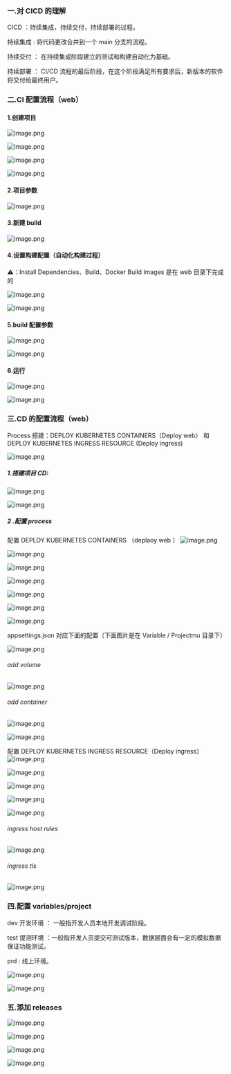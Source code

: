 ### 一.对 CICD 的理解

CICD ：持续集成，持续交付，持续部署的过程。

持续集成 : 将代码更改合并到一个 main 分支的流程。

持续交付 ： 在持续集成阶段建立的测试和构建自动化为基础。

持续部署 ： CI/CD 流程的最后阶段，在这个阶段满足所有要求后，新版本的软件将交付给最终用户。

### 二.CI 配置流程（web）

#### 1.创建项目

![image.png](https://upload-images.jianshu.io/upload_images/29487578-08253b2581423951.png?imageMogr2/auto-orient/strip%7CimageView2/2/w/1240)

![image.png](https://upload-images.jianshu.io/upload_images/29487578-b06819b832f7b5e1.png?imageMogr2/auto-orient/strip%7CimageView2/2/w/1240)

![image.png](https://upload-images.jianshu.io/upload_images/29487578-f030ed00e960c52c.png?imageMogr2/auto-orient/strip%7CimageView2/2/w/1240)

![image.png](https://upload-images.jianshu.io/upload_images/29487578-c005fd2996f36251.png?imageMogr2/auto-orient/strip%7CimageView2/2/w/1240)

#### 2.项目参数

![image.png](https://upload-images.jianshu.io/upload_images/29487578-31f324b12466a819.png?imageMogr2/auto-orient/strip%7CimageView2/2/w/1240)

#### 3.新建 build

![image.png](https://upload-images.jianshu.io/upload_images/29487578-93d236c365a59988.png?imageMogr2/auto-orient/strip%7CimageView2/2/w/1240)

#### 4.设置构建配置（自动化构建过程）

⚠️：Install Dependencies、Build、Docker Build Images 是在 web 目录下完成的

![image.png](https://upload-images.jianshu.io/upload_images/29487578-2a2fc40f56271a0f.png?imageMogr2/auto-orient/strip%7CimageView2/2/w/1240)

![image.png](https://upload-images.jianshu.io/upload_images/29487578-6a41e4f9a7d0952a.png?imageMogr2/auto-orient/strip%7CimageView2/2/w/1240)

#### 5.build 配置参数

![image.png](https://upload-images.jianshu.io/upload_images/29487578-63ec20dd5558c48a.png?imageMogr2/auto-orient/strip%7CimageView2/2/w/1240)

![image.png](https://upload-images.jianshu.io/upload_images/29487578-75164653a06ab099.png?imageMogr2/auto-orient/strip%7CimageView2/2/w/1240)

#### 6.运行

![image.png](https://upload-images.jianshu.io/upload_images/29487578-b9989cd6bb1cfa4d.png?imageMogr2/auto-orient/strip%7CimageView2/2/w/1240)

![image.png](https://upload-images.jianshu.io/upload_images/29487578-4773adafc37493ad.png?imageMogr2/auto-orient/strip%7CimageView2/2/w/1240)

### 三.CD 的配置流程（web）

Process 搭建：DEPLOY KUBERNETES CONTAINERS（Deploy web）
和 DEPLOY KUBERNETES INGRESS RESOURCE (Deploy ingress)

![image.png](https://upload-images.jianshu.io/upload_images/29487578-b1b45f9128f60e16.png?imageMogr2/auto-orient/strip%7CimageView2/2/w/1240)

##### 1.搭建项目 CD:

![image.png](https://upload-images.jianshu.io/upload_images/29487578-26743aa97981b893.png?imageMogr2/auto-orient/strip%7CimageView2/2/w/1240)

![image.png](https://upload-images.jianshu.io/upload_images/29487578-82a7fefff4042969.png?imageMogr2/auto-orient/strip%7CimageView2/2/w/1240)

##### 2 .配置 process

配置 DEPLOY KUBERNETES CONTAINERS （deplaoy web ）
![image.png](https://upload-images.jianshu.io/upload_images/29487578-098e569b89b10881.png?imageMogr2/auto-orient/strip%7CimageView2/2/w/1240)

![image.png](https://upload-images.jianshu.io/upload_images/29487578-1c3c0431880d2c19.png?imageMogr2/auto-orient/strip%7CimageView2/2/w/1240)

![image.png](https://upload-images.jianshu.io/upload_images/29487578-abc49cc293ba80e1.png?imageMogr2/auto-orient/strip%7CimageView2/2/w/1240)

![image.png](https://upload-images.jianshu.io/upload_images/29487578-29e8b520e08af4bb.png?imageMogr2/auto-orient/strip%7CimageView2/2/w/1240)

![image.png](https://upload-images.jianshu.io/upload_images/29487578-a32aed1cf96af3b6.png?imageMogr2/auto-orient/strip%7CimageView2/2/w/1240)

![image.png](https://upload-images.jianshu.io/upload_images/29487578-9bcf1d377622391e.png?imageMogr2/auto-orient/strip%7CimageView2/2/w/1240)

![image.png](https://upload-images.jianshu.io/upload_images/29487578-1dbb0754041fbecd.png?imageMogr2/auto-orient/strip%7CimageView2/2/w/1240)

appsettings.json 对应下面的配置（下面图片是在 Variable / Projectmu 目录下）

![image.png](https://upload-images.jianshu.io/upload_images/29487578-a80ac8325b6be1b2.png?imageMogr2/auto-orient/strip%7CimageView2/2/w/1240)

###### add volume

![image.png](https://upload-images.jianshu.io/upload_images/29487578-b587b714001c89e7.png?imageMogr2/auto-orient/strip%7CimageView2/2/w/1240)

###### add container

![image.png](https://upload-images.jianshu.io/upload_images/29487578-12c8462e6230d7e7.png?imageMogr2/auto-orient/strip%7CimageView2/2/w/1240)

![image.png](https://upload-images.jianshu.io/upload_images/29487578-0c411af1ead47a40.png?imageMogr2/auto-orient/strip%7CimageView2/2/w/1240)

配置 DEPLOY KUBERNETES INGRESS RESOURCE（Deploy ingress）
![image.png](https://upload-images.jianshu.io/upload_images/29487578-343a0a26b9516e8e.png?imageMogr2/auto-orient/strip%7CimageView2/2/w/1240)

![image.png](https://upload-images.jianshu.io/upload_images/29487578-a1e34a26eb7037c0.png?imageMogr2/auto-orient/strip%7CimageView2/2/w/1240)

![image.png](https://upload-images.jianshu.io/upload_images/29487578-d4c05520e84e9399.png?imageMogr2/auto-orient/strip%7CimageView2/2/w/1240)

![image.png](https://upload-images.jianshu.io/upload_images/29487578-a47731baf633d720.png?imageMogr2/auto-orient/strip%7CimageView2/2/w/1240)

![image.png](https://upload-images.jianshu.io/upload_images/29487578-2bdb6c1f9e9ec46e.png?imageMogr2/auto-orient/strip%7CimageView2/2/w/1240)

###### ingress host rules

![image.png](https://upload-images.jianshu.io/upload_images/29487578-ed9bec23f2eefcfa.png?imageMogr2/auto-orient/strip%7CimageView2/2/w/1240)

###### ingress tls

![image.png](https://upload-images.jianshu.io/upload_images/29487578-eaf9d5c0ebba5e69.png?imageMogr2/auto-orient/strip%7CimageView2/2/w/1240)

### 四.配置 variables/project

dev 开发环境 ： 一般指开发人员本地开发调试阶段。

test 提测环境 ：一般指开发人员提交可测试版本，数据层面会有一定的模拟数据保证功能测试。

prd : 线上环境。

![image.png](https://upload-images.jianshu.io/upload_images/29487578-fcc2cc927fcb1c3a.png?imageMogr2/auto-orient/strip%7CimageView2/2/w/1240)

![image.png](https://upload-images.jianshu.io/upload_images/29487578-47bde3b9626da721.png?imageMogr2/auto-orient/strip%7CimageView2/2/w/1240)

### 五.添加 releases

![image.png](https://upload-images.jianshu.io/upload_images/29487578-c8c4afdee8d1bacd.png?imageMogr2/auto-orient/strip%7CimageView2/2/w/1240)

![image.png](https://upload-images.jianshu.io/upload_images/29487578-dbcb08c3415f2e70.png?imageMogr2/auto-orient/strip%7CimageView2/2/w/1240)

![image.png](https://upload-images.jianshu.io/upload_images/29487578-550d9f19acc42c51.png?imageMogr2/auto-orient/strip%7CimageView2/2/w/1240)

![image.png](https://upload-images.jianshu.io/upload_images/29487578-ca77dcb29c960907.png?imageMogr2/auto-orient/strip%7CimageView2/2/w/1240)
